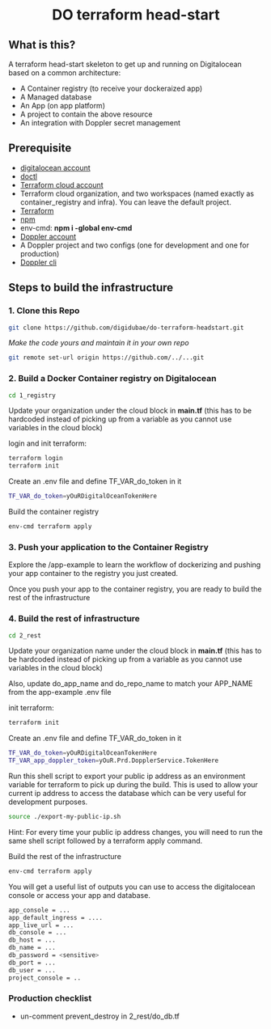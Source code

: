 <h1 align="center">
  DO terraform head-start
  <br>
</h1>

## What is this?
A terraform head-start skeleton to get up and running on Digitalocean based on a common architecture:
- A Container registry (to receive your dockeraized app)
- A Managed database
- An App (on app platform)
- A project to contain the above resource
- An integration with Doppler secret management

## Prerequisite
- [digitalocean account](https://digitalocean.com)
- [doctl](https://docs.digitalocean.com/reference/doctl/how-to/install/)
- [Terraform cloud account](https://www.hashicorp.com/products/terraform)
- Terraform cloud organization, and two workspaces (named exactly as container_registry and infra).  You can leave the default project.
- [Terraform](https://developer.hashicorp.com/terraform/downloads)
- [npm](https://www.npmjs.com/package/n#installation)
- env-cmd: **npm i -global env-cmd**
- [Doppler account](https://doppler.com)
- A Doppler project and two configs (one for development and one for production)
- [Doppler cli](https://docs.doppler.com/docs/install-cli)
## Steps to build the infrastructure

### 1. Clone this Repo
```sh
git clone https://github.com/digidubae/do-terraform-headstart.git
```

*Make the code yours and maintain it in your own repo*

```sh
git remote set-url origin https://github.com/../...git
```

### 2. Build a Docker Container registry on Digitalocean
```sh
cd 1_registry
```
Update your organization under the cloud block in **main.tf** (this has to be hardcoded instead of picking up from a variable as you cannot use variables in the cloud block)

login and init terraform:
```sh
terraform login
terraform init
```
Create an .env file and define TF_VAR_do_token in it
```sh
TF_VAR_do_token=yOuRDigitalOceanTokenHere
```
Build the container registry
```sh
env-cmd terraform apply
```

### 3. Push your application to the Container Registry
Explore the /app-example to learn the workflow of dockerizing and pushing your app container to the registry you just created.

Once you push your app to the container registry, you are ready to build the rest of the infrastructure 

### 4. Build the rest of infrastructure
```sh
cd 2_rest
```
Update your organization name under the cloud block in **main.tf** (this has to be hardcoded instead of picking up from a variable as you cannot use variables in the cloud block)

Also, update do_app_name and do_repo_name to match your APP_NAME from the app-example .env file

init terraform:
```sh
terraform init
```

Create an .env file and define TF_VAR_do_token in it
```sh
TF_VAR_do_token=yOuRDigitalOceanTokenHere
TF_VAR_app_doppler_token=yOuR.Prd.DopplerService.TokenHere
```
Run this shell script to export your public ip address as an environment variable for terraform to pick up during the build.  This is used to allow your current ip address to
access the database which can be very useful for development purposes.
```sh
source ./export-my-public-ip.sh
```

Hint: For every time your public ip address changes, you will need to run the same shell script followed by a terraform apply command.

Build the rest of the infrastructure
```sh
env-cmd terraform apply
```

You will get a useful list of outputs you can use to access the digitalocean console or access your app and database.
```sh
app_console = ...
app_default_ingress = ....
app_live_url = ...
db_console = ...
db_host = ...
db_name = ...
db_password = <sensitive>
db_port = ...
db_user = ...
project_console = ..
```
### Production checklist
- un-comment prevent_destroy in 2_rest/do_db.tf
